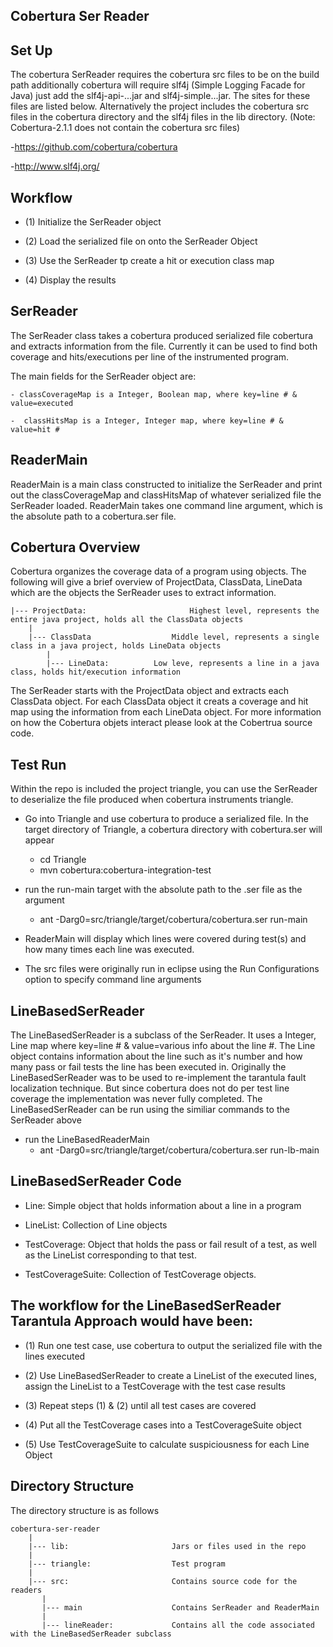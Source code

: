 Cobertura Ser Reader
--------------------

Set Up
------
The cobertura SerReader requires the cobertura src files to be on the build path additionally cobertura will 
require slf4j (Simple Logging Facade for Java) just add the slf4j-api-...jar and slf4j-simple...jar. The
sites for these files are listed below. Alternatively the project includes the cobertura src files in the
cobertura directory and the slf4j files in the lib directory. (Note: Cobertura-2.1.1 does not contain the 
cobertura src files)

-https://github.com/cobertura/cobertura 

-http://www.slf4j.org/

Workflow
--------

- (1) Initialize the SerReader object

- (2) Load the serialized file on onto the SerReader Object

- (3) Use the SerReader tp create a hit or execution class map

- (4) Display the results

SerReader 
---------------
The SerReader class takes a cobertura produced serialized file cobertura and 
extracts information from the file. 
Currently it can be used to find both coverage and hits/executions 
per line of the instrumented program.

The main fields for the SerReader object are:
	
	- classCoverageMap is a Integer, Boolean map, where key=line # & value=executed

	-  classHitsMap is a Integer, Integer map, where key=line # & value=hit #

ReaderMain 
----------------
ReaderMain is a main class constructed to initialize the SerReader and print out the
classCoverageMap and classHitsMap of whatever serialized file the SerReader loaded.
ReaderMain takes one command line argument, which is the absolute path to a 
cobertura.ser file.

Cobertura Overview
------------------
Cobertura organizes the coverage data of a program using objects. The following will give a brief overview
of ProjectData, ClassData, LineData which are the objects the SerReader uses to extract information.
	
	|--- ProjectData:                       Highest level, represents the entire java project, holds all the ClassData objects 
		|
		|--- ClassData                  Middle level, represents a single class in a java project, holds LineData objects 
			|
			|--- LineData:          Low leve, represents a line in a java class, holds hit/execution information 

The SerReader starts with the ProjectData object and extracts each ClassData object. For each ClassData object it creats a coverage and
hit map using the information from each LineData object. For more information on how the Cobertura objets interact please look at the 
Cobertrua source code.

Test Run
--------
Within the repo is included the project triangle, you can use the SerReader to deserialize
the file produced when cobertura instruments triangle.

- Go into Triangle and use cobertura to produce a serialized file. In the target directory of Triangle, a cobertura directory with cobertura.ser will appear
	- cd Triangle
	- mvn cobertura:cobertura-integration-test

- run the run-main target with the absolute path to the .ser file as the argument
	-  ant -Darg0=src/triangle/target/cobertura/cobertura.ser run-main

- ReaderMain will display which lines were covered during test(s) and how many times each line
  was executed.   

- The src files were originally run in eclipse using the Run Configurations option to specify 
command line arguments

LineBasedSerReader 
------------------------
The LineBasedSerReader is a subclass of the SerReader. It uses a Integer, Line
map where key=line # & value=various info about the line #. The Line object 
contains information about the line such as it's number and how many pass or fail
tests the line has been executed in. Originally the LineBasedSerReader was to be
used to re-implement the tarantula fault localization technique. But since cobertura
does not do per test line coverage the implementation was never fully completed. The
LineBasedSerReader can be run using the similiar commands to the SerReader above

- run the LineBasedReaderMain
	- ant -Darg0=src/triangle/target/cobertura/cobertura.ser run-lb-main

LineBasedSerReader Code 
-----------------------------------

- Line: Simple object that holds information about a line in a program

- LineList: Collection of Line objects

- TestCoverage: Object that holds the pass or fail result of a test, as well as the LineList corresponding to that test.

- TestCoverageSuite: Collection of TestCoverage objects. 

The workflow for the LineBasedSerReader Tarantula Approach would have been:
--------------------------------------------------------------------------

- (1) Run one test case, use cobertura to output the serialized file with the lines
executed

- (2) Use LineBasedSerReader to create a LineList of the executed lines, assign
the LineList to a TestCoverage with the test case results

- (3) Repeat steps (1) & (2) until all test cases are covered

- (4) Put all the TestCoverage cases into a TestCoverageSuite object

- (5) Use TestCoverageSuite to calculate suspiciousness for each Line Object

Directory Structure
-------------------
The directory structure is as follows
	
	cobertura-ser-reader
		|
		|--- lib:                       Jars or files used in the repo
		|
		|--- triangle:                  Test program 
		|
		|--- src:                       Contains source code for the readers
		   |
		   |--- main                    Contains SerReader and ReaderMain
		   |
		   |--- lineReader:             Contains all the code associated with the LineBasedSerReader subclass
